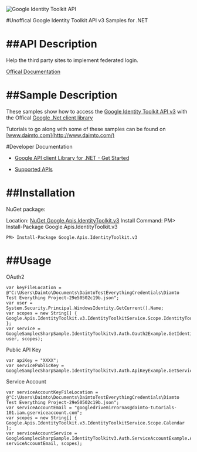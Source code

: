﻿![Google Identity Toolkit API](https://www.gstatic.com/images/branding/product/1x/googleg_32dp.png)

#Unoffical Google Identity Toolkit API v3 Samples for .NET  

##API Description
=============

Help the third party sites to implement federated login.

[Offical Documentation](https://developers.google.com/identity-toolkit/v3/)

##Sample Description
=============

These samples show how to access the [Google Identity Toolkit API v3](https://developers.google.com/identity-toolkit/v3/) with the Offical [Google .Net client library](https://github.com/google/google-api-dotnet-client)

Tutorials to go along with some of these samples can be found on [www.daimto.com](http://www.daimto.com/)

#Developer Documentation

* [Google API client Library for .NET - Get Started](https://developers.google.com/api-client-library/dotnet/get_started)

* [Supported APIs](https://developers.google.com/api-client-library/dotnet/apis/)

##Installation
=================================

NuGet package:

Location: [NuGet Google.Apis.IdentityToolkit.v3](https://www.nuget.org/packages/Google.Apis.IdentityToolkit.v3)
Install Command: PM>  Install-Package Google.Apis.IdentityToolkit.v3

```
PM> Install-Package Google.Apis.IdentityToolkit.v3
```

##Usage
=================================

OAuth2
```
var keyFileLocation = @"C:\Users\Daimto\Documents\DaimtoTestEverythingCredentials\Diamto Test Everything Project-29e50502c19b.json";
var user = System.Security.Principal.WindowsIdentity.GetCurrent().Name;
var scopes = new String[] { Google.Apis.IdentityToolkit.v3.IdentityToolkitService.Scope.IdentityToolkitReadonly };
var service = GoogleSamplecSharpSample.IdentityToolkitv3.Auth.Oauth2Example.GetIdentityToolkitService(keyFileLocation, user, scopes);
```
Public API Key
```
var apiKey = "XXXX";
var servicePublicKey = GoogleSamplecSharpSample.IdentityToolkitv3.Auth.ApiKeyExample.GetService(apiKey);
```
Service Account
```
var serviceAccountKeyFileLocation = @"C:\Users\Daimto\Documents\DaimtoTestEverythingCredentials\Diamto Test Everything Project-29e50502c19b.json";
var serviceAccountEmail = "googledrivemirrornas@daimto-tutorials-101.iam.gserviceaccount.com";
var scopes = new String[] { Google.Apis.IdentityToolkit.v3.IdentityToolkitService.Scope.Calendar };            
var serviceAccountService = GoogleSamplecSharpSample.IdentityToolkitv3.Auth.ServiceAccountExample.AuthenticateServiceAccount(serviceAccountKeyFileLocation, serviceAccountEmail, scopes);
```
